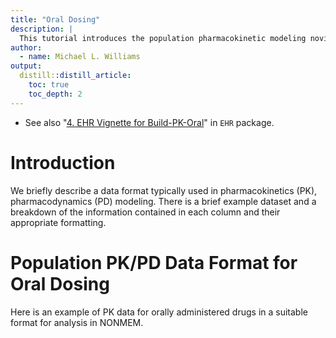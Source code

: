 ```yaml
---
title: "Oral Dosing"
description: |
  This tutorial introduces the population pharmacokinetic modeling novice to the data format appropriate for most model fitting software systems with a focus on oral dosing data.
author:
  - name: Michael L. Williams
output:
  distill::distill_article:
    toc: true
    toc_depth: 2
---
```




* See also "[4. EHR Vignette for Build-PK-Oral](https://cran.r-project.org/web/packages/EHR/vignettes/ehr_vignette_04_Build_PK_Oral.html)" in `EHR` package.

# Introduction
We briefly describe a data format typically used in pharmacokinetics (PK), pharmacodynamics (PD) modeling.  There is a brief example dataset and a breakdown of the information contained in each column and their appropriate formatting.

# Population PK/PD Data Format for Oral Dosing

Here is an example of PK data for orally administered drugs in a suitable format for analysis in NONMEM.



